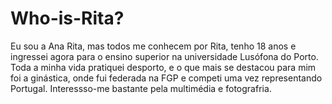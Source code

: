 # Who-is-Rita?
Eu sou a Ana Rita, mas todos me conhecem por Rita, tenho 18 anos e ingressei agora para o ensino superior na universidade Lusófona do Porto. Toda a minha vida pratiquei desporto, e o que mais se destacou para mim foi a ginástica, onde fui federada na FGP e competi uma vez representando Portugal. Interessso-me bastante pela multimédia e fotografria.
